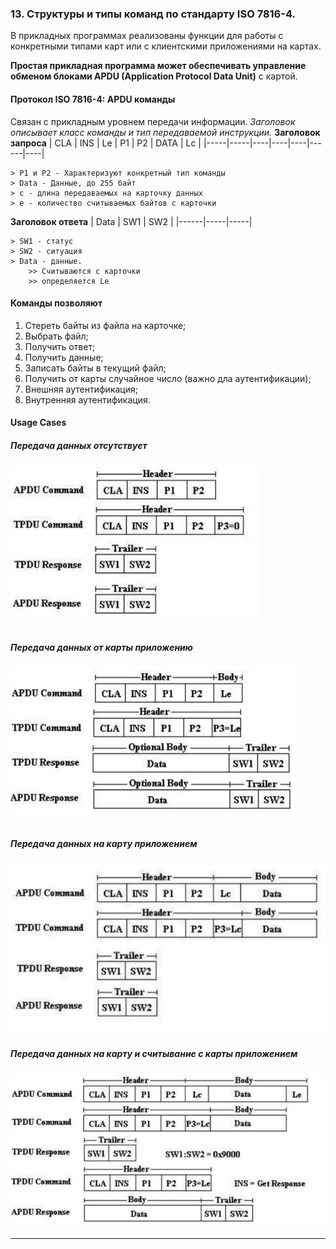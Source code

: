 ### 13. Структуры и типы команд по стандарту ISO 7816-4.

В прикладных программах реализованы функции для работы с конкретными типами карт или с клиентскими приложениями на картах.

**Простая прикладная программа может обеспечивать управление обменом блоками APDU (Application Protocol Data Unit)** с картой.

#### Протокол ISO 7816-4: APDU команды

Связан с прикладным уровнем передачи информации.
*Заголовок описывает класс команды и тип передаваемой инструкции.*
**Заголовок запроса**
| CLA | INS | Le | P1 | P2 | DATA | Lc |
|-----|-----|----|----|----|------|----|

    > P1 и P2 - Характеризуют конкретный тип команды
    > Data - Данные, до 255 байт
    > c - длина передаваемых на карточку данных
    > e - количество считываемых байтов с карточки

**Заголовок ответа**
| Data | SW1 | SW2 |
|------|-----|-----|

    > SW1 - статус
    > SW2 - ситуация
    > Data - данные. 
        >> Считываются с карточки 
        >> определяется Le 

#### Команды позволяют
1. Стереть байты из файла на карточке;
2. Выбрать файл;
3. Получить ответ;
4. Получить данные;
5. Записать байты в текущий файл;
6. Получить от карты случайное число (важно дла аутентификации);
7. Внешняя аутентификация;
8. Внутренняя аутентификация.

#### Usage Cases

##### Передача данных отсутствует
![](/images/ISO%207816-4%20-%20передача%20данных%20отсутствует.png)
<br>
<br>

##### Передача данных от карты приложению
![](/images/ISO%207816-4%20-%20передача%20данных%20от%20карты%20приложению.png)
<br>
<br>

##### Передача данных на карту приложением
![](/images/ISO%207816-4%20-%20передача%20данных%20на%20карту%20прриложением.png)

##### Передача данных на карту и считывание с карты приложением
![](/images/ISO%207816-4%20-%20передача%20данных%20на%20карту%20и%20считывание%20с%20карты%20приложением.png)

___
